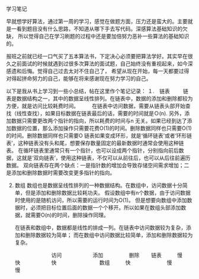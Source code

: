 学习笔记

早就想学好算法，通过第一周的学习，感觉在做题方面，压力还是蛮大的。主要就是一看到题目没有什么思路，不知道从哪下手去写代码。深感算法基础知识的欠缺，
所以觉得自己在学习刷题的过程中还是要加倍努力恶补一些算法的基础知识的。

报班之前就已经一口气买了五本算法书，下定决心必须要把算法学好。其实早在很久之前面试的时候就遇到过很多次算法的面试题，自己始终没有重视起来，如今深感遗和后悔。觉得自己过去太对不住自己了，
希望从现在开始，每一天都要过得对得起拼命努力的自己，能够在将来感谢现在努力学习的自己。

以下是我从书上学习到一些小总结，帖在这里作个笔记记录：
１.　链表
　　 链表是数据结构之一，其中的数据呈线性排列。在链表中，数据的添加和删除都较为方便，就是访问比较耗费时间。
　　 在链表中访问数据，需要从链表头部开始查找（线性查找），如果目标数据在链表最后的话，需要的时间就是Ｏ(n).
     另外，添加数据只需要更改两个指针的指向，所以耗费的时间与n 无关。如果已经到达了添加数据的位置，那么添加操作只需要花费O(1)的时间。删除数据同样也只需要O(1)的时间。删除数据同样也只需要O
	 链表如果变成环形，就是‘循环链表’或者‘环形链表’，这种链表没有头和尾，想要保存数量固定的最新数据时通常会使用这种链表。
	 在循环链表里通常只有一个指针，也可以设成两个指针，分别指向前后数据，这就是‘双向链表’，使用这种链表，不仅可以从前往后，也可以从后往前遍历数据。
	 双向链表存在两个缺点：一是指针数的增加会导致存储空间需求增加；二是添加和删除数据时需要改变更多指针的指向。
	
2. 数组
   数组也是数据呈线性排列的一种数据结构。在数组中，访问数据十分简单，但是添加和删除数据比较耗功夫。
   假设数组中有n个数据，由于访问数据时使用的是随机访问，所以需要的运行时间为O(1)。
   但是想要向数组中添加数据时，必须把目标位置后面的数据一个个移开。所以如果在数组头部添加数据，就需要O(n)的时间，删除操作同理。
   
   
   在链表和数组中，数据都是线性的排成一列。在链表中访问数据较为复杂，添加和删除数据较为简单；
   而在数组中访问数据比较简单，添加和删除数据较为复杂。
   
   　　　　　　　访问　　　　　　添加　　　　　删除
   　　链表　　　慢　　　　　　　快　　　　　　快　　　　　　
   　　数组　　　快　　　　　　　慢　　　　　　慢
　

　　　